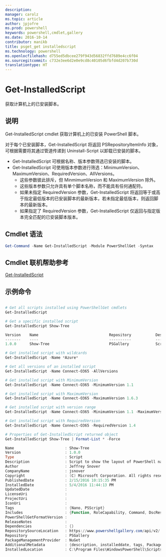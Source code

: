 ```yaml
---
description: 
manager: carolz
ms.topic: article
author: jpjofre
ms.prod: powershell
keywords: powershell,cmdlet,gallery
ms.date: 2016-10-14
contributor: manikb
title: psget_get installedscript
ms.technology: powershell
ms.openlocfilehash: d755ed5dbcee279f943d56832ffd7689e4cc6f04
ms.sourcegitcommit: c732e3ee6d2e0e9cd8c40105d6fbfd4d207b730d
translationtype: HT
---
```

# <a name="get-installedscript"></a>Get-InstalledScript

获取计算机上的已安装脚本。

## <a name="description"></a>说明

Get-InstalledScript cmdlet 获取计算机上的已安装 PowerShell 脚本。

对于每个已安装脚本，Get-InstalledScript 将返回 PSRepositoryItemInfo 对象，可根据需要将其通过管道传递到 Uninstall-Script 以卸载已安装的脚本。

- Get-InstalledScript 可根据名称、版本参数筛选已安装的脚本。
- Get-InstalledScript 可使用版本参数进行筛选：MinimumVersion、MaximumVersion、RequiredVersion、AllVersions。
  - 这些参数彼此排斥，但 MinmimumVersion 和 MaximumVersion 除外。
  - 这些版本参数只允许具有单个脚本名称，而不能具有任何通配符。
  - 如果未指定 RequiredVersion 参数，Get-InstalledScript 将返回等于或高于指定最低版本的已安装脚本的最新版本，若未指定最低版本，则返回脚本的最新版本。 
  - 如果指定了 RequiredVersion 参数，Get-InstalledScript 仅返回与指定版本完全匹配的已安装脚本版本。

## <a name="cmdlet-syntax"></a>Cmdlet 语法

```powershell
Get-Command -Name Get-InstalledScript -Module PowerShellGet -Syntax
```

## <a name="cmdlet-online-help-reference"></a>Cmdlet 联机帮助参考

[Get-InstalledScript](http://go.microsoft.com/fwlink/?LinkId=619790)

## <a name="example-commands"></a>示例命令

```powershell

# Get all scripts installed using PowerShellGet cmdlets
Get-InstalledScript

# Get a specific installed script
Get-InstalledScript Show-Tree

Version    Name                                Repository           Description
-------    ----                                ----------           -----------
1.0.0      Show-Tree                           PSGallery            Script to show the layout of PowerShell namespaces (Tr...

# Get installed script with wildcards
Get-InstalledScript -Name *Azure*

# Get all versions of an installed script
Get-InstalledScript -Name Connect-O365 -AllVersions

# Get installed script with MinimumVersion
Get-InstalledScript -Name Connect-O365 -MinimumVersion 1.1

# Get installed script with MaximumVersion
Get-InstalledScript -Name Connect-O365 -MaximumVersion 1.6.3

# Get installed script with version range
Get-InstalledScript -Name Connect-O365 -MinimumVersion 1.1 -MaximumVersion 1.6.3

# Get installed script with RequiredVersion
Get-InstalledScript -Name Connect-O365 -RequiredVersion 1.4

# Properties of Get-InstalledScript returned object
Get-InstalledScript Show-Tree | Format-List * -Force

Name                       : Show-Tree
Version                    : 1.0.0
Type                       : Script
Description                : Script to show the layout of PowerShell namespaces (Trees) using ASCII
Author                     : Jeffrey Snover
CompanyName                : jsnover
Copyright                  : (C) Microsoft Corporation. All rights reserved.
PublishedDate              : 2/15/2016 10:15:35 PM
InstalledDate              : 5/4/2016 11:44:13 PM
UpdatedDate                :
LicenseUri                 :
ProjectUri                 :
IconUri                    :
Tags                       : {Nano, PSScript}
Includes                   : {Function, RoleCapability, Command, DscResource...}
PowerShellGetFormatVersion :
ReleaseNotes               :
Dependencies               : {}
RepositorySourceLocation   : https://www.powershellgallery.com/api/v2/
Repository                 : PSGallery
PackageManagementProvider  : NuGet
AdditionalMetadata         : {description, installeddate, tags, PackageManagementProvider...}
InstalledLocation          : C:\Program Files\WindowsPowerShell\Scripts


```

